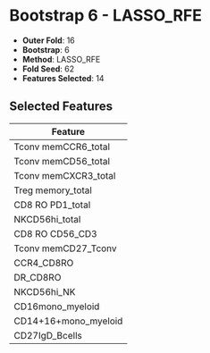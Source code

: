 # Bootstrap 6 - LASSO_RFE

- **Outer Fold**: 16
- **Bootstrap**: 6
- **Method**: LASSO_RFE
- **Fold Seed**: 62
- **Features Selected**: 14

## Selected Features

| Feature |
|---------|
| Tconv memCCR6_total |
| Tconv memCD56_total |
| Tconv memCXCR3_total |
| Treg memory_total |
| CD8 RO PD1_total |
| NKCD56hi_total |
| CD8 RO CD56_CD3 |
| Tconv memCD27_Tconv |
| CCR4_CD8RO |
| DR_CD8RO |
| NKCD56hi_NK |
| CD16mono_myeloid |
| CD14+16+mono_myeloid |
| CD27IgD_Bcells |
